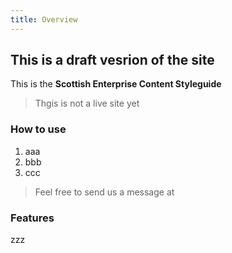 ```yaml
---
title: Overview
---
```


## This is a draft vesrion of the site

This is the **Scottish Enterprise Content Styleguide**

> Thgis is not a live site yet

### How to use

1. aaa
2. bbb
3. ccc

> Feel free to send us a message at 

### Features

zzz

